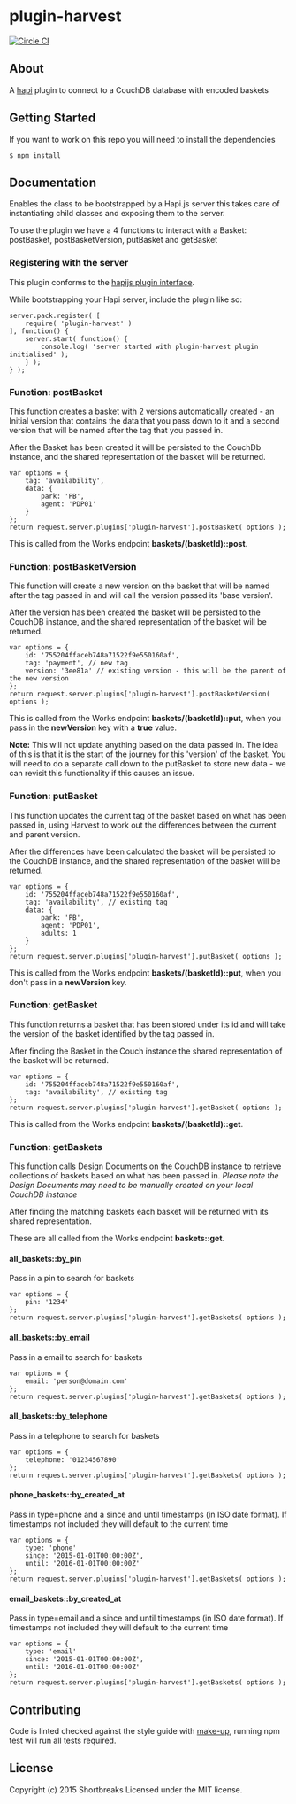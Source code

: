 # plugin-harvest

[![Circle CI](https://circleci.com/gh/holidayextras/plugin-harvest/tree/master.svg?style=svg)](https://circleci.com/gh/holidayextras/plugin-harvest/tree/master)

## About

A [hapi](http://hapijs.com/) plugin to connect to a CouchDB database with encoded baskets

## Getting Started

If you want to work on this repo you will need to install the dependencies
```
$ npm install
```

## Documentation

Enables the class to be bootstrapped by a Hapi.js server this takes care of instantiating child classes and exposing them to the server.

To use the plugin we have a 4 functions to interact with a Basket: postBasket, postBasketVersion, putBasket and getBasket

### Registering with the server

This plugin conforms to the [hapijs plugin interface](http://hapijs.com/api#plugin-interface).

While bootstrapping your Hapi server, include the plugin like so:

```
server.pack.register( [
	require( 'plugin-harvest' )
], function() {
	server.start( function() {
		console.log( 'server started with plugin-harvest plugin initialised' );
	} );
} );
```

### Function: postBasket
This function creates a basket with 2 versions automatically created - an Initial version that contains the data that you pass down to it and a second version that will be named after the tag that you passed in.

After the Basket has been created it will be persisted to the CouchDb instance, and the shared representation of the basket will be returned.

```
var options = {
	tag: 'availability',
	data: {
		park: 'PB',
		agent: 'PDP01'
	}
};
return request.server.plugins['plugin-harvest'].postBasket( options );
```

This is called from the Works endpoint **baskets/(basketId)::post**.

### Function: postBasketVersion

This function will create a new version on the basket that will be named after the tag passed in and will call the version passed its 'base version'.

After the version has been created the basket will be persisted to the CouchDB instance, and the shared representation of the basket will be returned.

```
var options = {
	id: '755204ffaceb748a71522f9e550160af',
	tag: 'payment', // new tag
	version: '3ee81a' // existing version - this will be the parent of the new version
};
return request.server.plugins['plugin-harvest'].postBasketVersion( options );
```

This is called from the Works endpoint **baskets/(basketId)::put**, when you pass in the **newVersion** key with a **true** value.

**Note:** This will not update anything based on the data passed in. The idea of this is that it is the start of the journey for this 'version' of the basket. You will need to do a separate call down to the putBasket to store new data - we can revisit this functionality if this causes an issue.

### Function: putBasket

This function updates the current tag of the basket based on what has been passed in, using Harvest to work out the differences between the current and parent version.

After the differences have been calculated the basket will be persisted to the CouchDB instance, and the shared representation of the basket will be returned.

```
var options = {
	id: '755204ffaceb748a71522f9e550160af',
	tag: 'availability', // existing tag
	data: {
		park: 'PB',
		agent: 'PDP01',
		adults: 1
	}
};
return request.server.plugins['plugin-harvest'].putBasket( options );
```

This is called from the Works endpoint **baskets/(basketId)::put**, when you don't pass in a **newVersion** key.

### Function: getBasket
This function returns a basket that has been stored under its id and will take the version of the basket identified by the tag passed in.

After finding the Basket in the Couch instance the shared representation of the basket will be returned.

```
var options = {
	id: '755204ffaceb748a71522f9e550160af',
	tag: 'availability', // existing tag
};
return request.server.plugins['plugin-harvest'].getBasket( options );
```

This is called from the Works endpoint **baskets/(basketId)::get**.

### Function: getBaskets
This function calls Design Documents on the CouchDB instance to retrieve collections of baskets based on what has been passed in.
_Please note the Design Documents may need to be manually created on your local CouchDB instance_

After finding the matching baskets each basket will be returned with its shared representation.

These are all called from the Works endpoint **baskets::get**.

#### all_baskets::by_pin

Pass in a pin to search for baskets

```
var options = {
	pin: '1234'
};
return request.server.plugins['plugin-harvest'].getBaskets( options );
```

#### all_baskets::by_email

Pass in a email to search for baskets

```
var options = {
	email: 'person@domain.com'
};
return request.server.plugins['plugin-harvest'].getBaskets( options );
```

#### all_baskets::by_telephone

Pass in a telephone to search for baskets

```
var options = {
	telephone: '01234567890'
};
return request.server.plugins['plugin-harvest'].getBaskets( options );
```

#### phone_baskets::by_created_at

Pass in type=phone and a since and until timestamps (in ISO date format). If timestamps not included they will default to the current time

```
var options = {
	type: 'phone'
	since: '2015-01-01T00:00:00Z',
	until: '2016-01-01T00:00:00Z'
};
return request.server.plugins['plugin-harvest'].getBaskets( options );
```

#### email_baskets::by_created_at

Pass in type=email and a since and until timestamps (in ISO date format). If timestamps not included they will default to the current time

```
var options = {
	type: 'email'
	since: '2015-01-01T00:00:00Z',
	until: '2016-01-01T00:00:00Z'
};
return request.server.plugins['plugin-harvest'].getBaskets( options );
```

## Contributing

Code is linted checked against the style guide with [make-up](https://github.com/holidayextras/make-up), running npm test will run all tests required.

## License
Copyright (c) 2015 Shortbreaks
Licensed under the MIT license.
